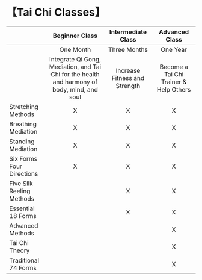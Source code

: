 # 【Tai Chi Classes】


|               |  Beginner Class  | Intermediate Class | Advanced Class |
|------------------|:--------------:|:-----------:|:-----------:|
|                 | One Month       |  Three Months     |  One Year      |
|    |  Integrate Qi Gong, Mediation, and Tai Chi for the health and harmony of body, mind, and soul| Increase Fitness and Strength | Become a Tai Chi Trainer & Help Others|
Stretching Methods         |         X    |    X      | X
Breathing Mediation         |           X  |    X      | X
Standing Mediation         |         X    |    X      | X
Six Forms Four Directions         |          X   |    X      | X
Five Silk Reeling Methods         |              |     X     | X
Essential 18 Forms         |              |     X     | X
Advanced Methods            |              |           | X
Tai Chi Theory           |              |           | X
Traditional 74 Forms         |              |           | X
